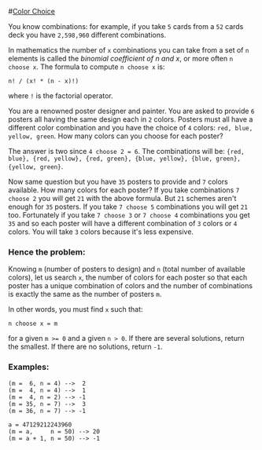 #[Color Choice](https://www.codewars.com/kata/55be10de92aad5ef28000023)

You know combinations: for example, if you take `5` cards from a `52` cards deck you have `2,598,960` different combinations.

In mathematics the number of `x` combinations you can take from a set of `n` elements is called the _binomial coefficient of n and x_, or more often `n choose x`. The formula to compute `n choose x` is:

`n! / (x! * (n - x)!)`

where `!` is the factorial operator.

You are a renowned poster designer and painter. You are asked to provide `6` posters all having the same design each in `2` colors. Posters must all have a different color combination and you have the choice of `4` colors: `red, blue, yellow, green`. How many colors can you choose for each poster?

The answer is two since `4 choose 2 = 6`. The combinations will be: `{red, blue}, {red, yellow}, {red, green}, {blue, yellow}, {blue, green}, {yellow, green}`.

Now same question but you have `35` posters to provide and `7` colors available. How many colors for each poster? If you take combinations `7 choose 2` you will get `21` with the above formula. But `21` schemes aren't enough for `35` posters. If you take `7 choose 5` combinations you will get `21` too. Fortunately if you take `7 choose 3` or `7 choose 4` combinations you get `35` and so each poster will have a different combination of `3` colors or `4` colors. You will take `3` colors because it's less expensive.

### Hence the problem:
Knowing `m` (number of posters to design) and `n` (total number of available colors), let us search `x`, the number of colors for each poster so that each poster has a unique combination of colors and the number of combinations is exactly the same as the number of posters `m`.

In other words, you must find `x` such that:

`n choose x = m`

for a given `m >= 0` and a given `n > 0`. If there are several solutions, return the smallest. If there are no solutions, return `-1`.

### Examples:
```
(m =  6, n = 4) -->  2
(m =  4, n = 4) -->  1
(m =  4, n = 2) --> -1
(m = 35, n = 7) -->  3
(m = 36, n = 7) --> -1

a = 47129212243960
(m = a,     n = 50) --> 20
(m = a + 1, n = 50) --> -1
```